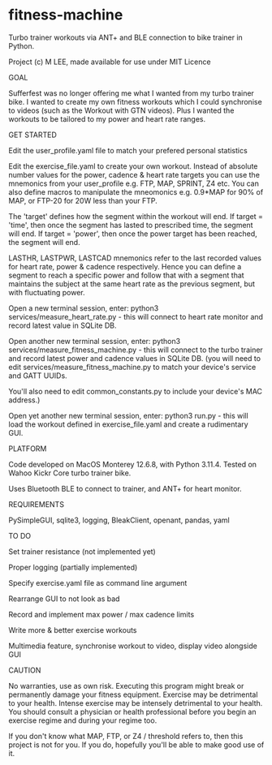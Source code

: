 # fitness-machine
Turbo trainer workouts via ANT+ and BLE connection to bike trainer in Python.

Project (c) M LEE, made available for use under MIT Licence


GOAL

Sufferfest was no longer offering me what I wanted from my turbo trainer bike. I wanted to create my own fitness workouts which I could synchronise to videos (such as the Workout with GTN videos). Plus I wanted the workouts to be tailored to my power and heart rate ranges.


GET STARTED

Edit the user_profile.yaml file to match your prefered personal statistics

Edit the exercise_file.yaml to create your own workout. Instead of absolute number values for the power, cadence & heart rate targets you can use the mnemonics from your user_profile e.g. FTP, MAP, SPRINT, Z4 etc. You can also define macros to manipulate the mneomonics e.g. 0.9*MAP for 90% of MAP, or FTP-20 for 20W less than your FTP.

The 'target' defines how the segment within the workout will end. If target = 'time', then once the segment has lasted to prescribed time, the segment will end. If target = 'power', then once the power target has been reached, the segment will end.

LASTHR, LASTPWR, LASTCAD mnemonics refer to the last recorded values for heart rate, power & cadence respectively. Hence you can define a segment to reach a specific power and follow that with a segment that maintains the subject at the same heart rate as the previous segment, but with fluctuating power.

Open a new terminal session, enter: python3 services/measure_heart_rate.py  - this will connect to heart rate monitor and record latest value in SQLite DB.

Open another new terminal session, enter: python3 services/measure_fitness_machine.py - this will connect to the turbo trainer and record latest power and cadence values in SQLite DB.
(you will need to edit services/measure_fitness_machine.py to match your device's service and GATT UUIDs. 

You'll also need to edit common_constants.py to include your device's MAC address.)

Open yet another new terminal session, enter: python3 run.py - this will load the workout defined in exercise_file.yaml and create a rudimentary GUI.


PLATFORM

Code developed on MacOS Monterey 12.6.8, with Python 3.11.4. Tested on Wahoo Kickr Core turbo trainer bike.

Uses Bluetooth BLE to connect to trainer, and ANT+ for heart monitor. 


REQUIREMENTS

PySimpleGUI, sqlite3, logging, BleakClient, openant, pandas, yaml


TO DO

Set trainer resistance (not implemented yet)

Proper logging (partially implemented)

Specify exercise.yaml file as command line argument

Rearrange GUI to not look as bad

Record and implement max power / max cadence limits

Write more & better exercise workouts

Multimedia feature, synchronise workout to video, display video alongside GUI


CAUTION

No warranties, use as own risk. Executing this program might break or permanently damage your fitness equipment. Exercise may be detrimental to your health. Intense exercise may be intensely detrimental to your health. You should consult a physician or health professional before you begin an exercise regime and during your regime too. 

If you don't know what MAP, FTP, or Z4 / threshold refers to, then this project is not for you. If you do, hopefully you'll be able to make good use of it.
